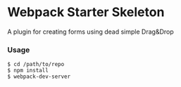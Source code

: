 # Webpack Starter Skeleton

A plugin for creating forms using dead simple Drag&Drop

### Usage

```
$ cd /path/to/repo
$ npm install
$ webpack-dev-server
```
